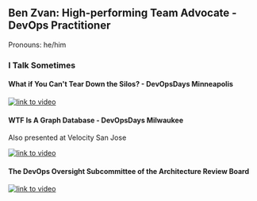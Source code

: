 ## Ben Zvan: High-performing Team Advocate - DevOps Practitioner
Pronouns: he/him

### I Talk Sometimes

#### What if You Can't Tear Down the Silos? - DevOpsDays Minneapolis
[![link to video](https://img.youtube.com/vi/cqhFUe7JTGU/0.jpg)](https://youtu.be/cqhFUe7JTGU)

#### WTF Is A Graph Database - DevOpsDays Milwaukee
Also presented at Velocity San Jose

[![link to video](https://img.youtube.com/vi/A_UikVT7kSg/0.jpg)](https://youtu.be/A_UikVT7kSg)

#### The DevOps Oversight Subcommittee of the Architecture Review Board
[![link to video](https://img.youtube.com/vi/X_VbemLiM_U/0.jpg)](https://youtu.be/X_VbemLiM_U)

<!--
**benzvan/benzvan** is a ✨ _special_ ✨ repository because its `README.md` (this file) appears on your GitHub profile.

Here are some ideas to get you started:

- 🔭 I’m currently working on ...
- 🌱 I’m currently learning ...
- 👯 I’m looking to collaborate on ...
- 🤔 I’m looking for help with ...
- 💬 Ask me about ...
- 📫 How to reach me: ...
- 😄 Pronouns: ...
- ⚡ Fun fact: ...
-->

